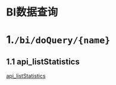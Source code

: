 # BI数据查询

# 1.`/bi/doQuery/{name}`

## 1.1 api_listStatistics


[api_listStatistics](api-listStatistics.md)